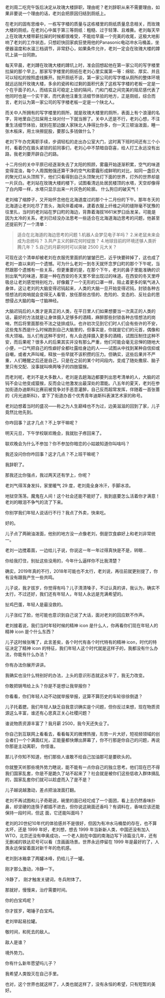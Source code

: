老刘周二吃完午饭后决定从玫瑰大楼辞职，理由呢？老刘辞职从来不需要理由，如果非要说一个理由的话，老刘会把原因归结到厕纸上。

在老刘的固有思维中，一栋写字楼的质量与这栋楼里的厕纸质量息息相关，而玫瑰大楼的厕纸，在老刘心中属于第三等厕纸：粗糙、过于轻薄、且难撕。老刘每天早上在玫瑰大楼带薪拉屎的时候都很难受，不能给早晨一个完美的收尾，这极大地影响了老刘的工作状态，只想赶快回家疯狂使用他的Panasonic电动冲水马桶盖，坐便器温度和水温三档调节，非常舒心，如果条件允许，老刘一定会在玫瑰大楼的蹲坑上装一台同款。

每天早晨，老刘蹲在玫瑰大楼的蹲坑上时，准会回想起他在第一家公司的写字楼里拉屎的那个早上。那家写字楼里的厕纸在老刘心里实属第一等：绵软、厚实、并且可以轻松的按照虚线撕开。抛开厕纸不谈，第一家公司的写字楼从厕所的整体环境就远远抛开玫瑰大楼，多余的瓷砖和过剩的面积代表了这栋写字楼的老板一定是一个在乎面子的人，而结实且可稳定上锁的隔间，门和门框之间完美的阻尼感代表了他同时也是一个实干家，而代表他注重生活细节体验的地方，正是厕纸，综合而言，老刘认为第一家公司的写字楼老板一定是一个陕北人。

而关中人所拥有的写字楼里的厕所，就是玫瑰大楼里的厕所，表面上有个浪漫的名字，背地里自己拉屎用土块对付一下就当擦了。关中人还是不行，老刘心想，不注重生活细节体验，就别在那边酸人家陕北人挣得比你多，你一天三顿油泼面，睡一张木板床，用土块擦屁股，要那么多钱做什么？

老刘下午办完离职手续，步调轻松的走出办公室大门，这时离下班时间还有三个小时，看着仍在眉头紧锁的前同事们，老刘心中不禁暗自窃喜，给人打工永远没有出路，我老刘要开辟自己的路。

十二月份的关中平原已经逐渐失去了太阳的照顾，雾霾开始逐渐积累，空气的味道变得混浊，每个人周围勉强还算干净的空气和雾霾形成鲜明的对比，如同一盏巨大的聚光灯从头顶照下，他们只看得到自己头顶聚光灯下面的世界，灯外的世界却是一片灰白。老刘站在玫瑰大楼的楼下，试图看清远处居民楼顶的水塔，天空却像得了白内障一样，水塔只显示出来一片灰色的轮廓。
什么狗日的破天气！

老刘缩了缩脖子，又开始怀念他在北海道度过的那个十二月份的下午。那年冬天的北海道让老刘吃尽了苦头，海风伴着咸味，逮着衣服上纤维之间的缝隙毫不犹豫的往里扎，当时的老刘站在罗臼町的海边，背靠着海拔1661米罗臼岳发呆，可能是因为太冷的关系，老刘已经没办法思考一些适合在北海道海边思考的问题，他甚至还提前列了一个清单：

>适合在北海道的海边思考的问题
>1.机器人会梦见电子羊吗？
>2.米老鼠未来会成为总统吗？
>3.共产主义的鲜花何时绽放？
>4.地球目前的环境还够人类折腾几年？
>5.自己的月薪何时可以突破 2500 元大关？

可现在这个清单却被老刘在衣服兜里面抓的皱皱巴巴，近乎快要碎掉了，这也成了老刘一直以来的一个遗憾。可为什么老刘一到冬天就怀念罗臼町的那个下午呢，当然跟那个遗憾有一些关系，但更重要的是，在那个下午，老刘的鼻子里能准确的识别出氧气的味道，那是一种在西安的冬天里不曾出现过的味道。在西安的冬天里呼吸总让老刘感觉特别吃力，好像戴了一个无形的口罩一样，阻止着更多的氧气进入身体，这让老刘的大脑变得迟钝起来，人类的大脑一旦开始变得迟钝，封锁各种古怪想法的岗哨就会变得无人看管，放任那些古怪的、危险的、变态的、反社会的思想侵占大脑的每一寸脑神经。

大脑迟钝后的人类才是真正的人类，在平日里人们如果想要当一次真正的人类的话，最好的方法就是让身体摄入足够多的酒精，麻醉那些封锁各种古怪想法的岗哨，然后将里面那些不法之徒排成队。也许初次见到它们时人们会有些许的不安，这些鬼东西是什么时候跑到自己大脑里的，但事实是，你就是它们的元首，偶像和伟大领袖。当人们有这种不安时，有人会选择摄入更多的酒精，试图压制住这种不安，而后果呢？很多人的后果其实并没有那么严重，他们可能会毫无忌惮的随地大小便，一口气把自己的性癖好全都吐露给身边的人——试图从中找到某种自信抑或自嘲，或者大声叫喊，释放一些早就不该积攒的压力。但确实，这些后果并不严重，人们睡醒之后还是自己，只是在之前的某个时间段内，变成了随处撒尿、脑子里只有交配、没事就叫唤两嗓子的四肢猿猴。

而老刘呢，老刘不是大多数人，老刘是去趟海边都要列出思考清单的人，大脑的迟钝不会让他变成猿猴，反而会让他激发出最深处的潜能。八五年的夏天，老刘在参加街道办迪斯科比赛前被竞争对手恶意灌醉，自己反而超常发挥，伴随着一首张蔷的《月光迪斯科》，拿下了街道办首个优秀青年迪斯科表演艺术家的称号。

老刘边想着当时的盛况——称之为人生巅峰也不为过，边美滋滋的回到了家，儿子竟然比他先到。

你咋回事？这才几点？不上学干嘛呢？

明天元旦，下午学校联欢晚会，我就肚子疼回来了。

联欢晚会为什么不参加？你不参加你暗恋的小姑娘知道你叫啥吗？

我还没问你你咋回事？这才几点？不上班干嘛呢？

我辞职了。

那我还比你强点，我过两天还有学上，你呢？

老刘气得浑身发抖，家里暖气 29 度，老刘竟全身冷汗，手脚冰凉。

地狱空荡荡，魔鬼在人间！这个社会还能不能好了，我到底要怎么活着你才满意！
老刘的眼泪不争气的流了下来。

你别学我们年轻人说话行不行？我点了外卖，快来吃。

好的。

儿子点了两碗油泼面，他别的地方没一点像老刘，倒是饮食癖好上和老刘非常统一。

老刘一边搅着面，一边给儿子说，你说这一年一年过得真快是不是，转眼…

你给我打住，别扯这些没用的，今年什么逼样你不比我清楚？

确实，2019年真的不行，2018年可能也不太行，老刘说，再往前就更别提了，你有没有跟我产生一些共鸣。

儿子说，我才拔岁，你觉得有吗？儿子清清嗓子，不过认真的讲，我认为，确实不太行，不过还好，我们还有年轻人，年轻人永远是充满希望的。

扯鸡巴蛋，年轻人是最没救的。

儿子涨红了脸，他可能也意识到自己说了大话，面对老刘的回应默不作声。

老刘接着说，我们当时年轻时候的精神 icon 是什么人，你再看你们现在年轻人的精神 icon 是个什么东西？

儿子这时候张嘴了，此言差矣，各个时代有各个时代特有的精神 icon，时代的特征决定了精神 icon 的特征，我们年轻人这个时代就是这样子的，我都没有什么办法，你能有什么办法？

你有办法你展开讲讲。

我确实也没什么特别好的办法，上头的意识形态就这水平了，我无力改变。

你敢把锅甩给上头？你是不是想让我举报你？

你看看，你们年轻人动不动就举报举报，这算不算历史的车轮徐徐倒退？

儿子托着腮，我们年轻人缺乏自我意识确实是个问题，但你反过来想，现在物质资源这么丰富，谁还有心思真正关心社稷问题？

谁说物质资源丰富了？我月薪 2500，我今天还失业了。

你自己到互联网上看看去，看看每天的微博热搜，形势一片大好，短视频领域的创业者们一个个满面红光，正能量都快爆出屏幕了，你不行那是你自己的问题，再说你那是主动离职，
你怪谁。

那儿子你知不知道，他们那些人谁敢不给自己加油那可是要砍头的。

你就整天听那些境外势力瞎说，能不能有一点你自己的独立思考。他们现在巴不得我们国家乱套，你是不是跪久了站不起来了？社会就是被你们这些低收入群体搞乱的，国家乱套你们就可以趁虚而入了是不是？

儿子越说越激动，差点把油泼面打翻。

老刘不再试图和儿子奇葩说，碗里的面已经坨成了一个面团，看上去仍然香味扑鼻，却坚硬的连筷子都插不进去，但你说这碗面还香吗？有调料在，香味应该还能保持一段时间，但这
面，它还能叫面吗？

老刘的20世纪10年代的体验感并不是很好，但因为有冲水马桶垫的存在，也不算太坏，还是 1999 年好，老刘想，想去 1999 年当新新人类，中国还没有加入 WTO，北京还没有申奥成功，一个老人刚在中国的南海边写下诗篇没几年，还有无删减的铁达尼号可以看（含画画场景。世界永远停留在 1999 年是最好的了，人类永远保留着面对新千年的危机感。

老刘到冰箱拿了两罐冰峰，扔给儿子一罐。

刚才那么激动，冷静一下。

冷静了， 刚才触发关键词，冬兵附体了。

那就好，慢慢来，治疗需要时间。

你的白宝鸡呢？

你才拔岁，喝锤子白宝鸡。

老刘举起易拉罐。

敬时间，和死去的敌人。

敌人是谁？

境外势力。

你有什么新年愿望吗儿子？

我希望人类毁灭在自己手里。

也对，这个世界也就这样了，人类也就这样了，没有永恒的希望，只有短暂的美好。